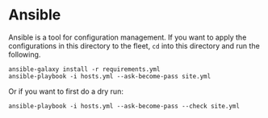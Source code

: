 # Ansible

Ansible is a tool for configuration management. If you want to apply the
configurations in this directory to the fleet, `cd` into this directory and run
the following.

```
ansible-galaxy install -r requirements.yml
ansible-playbook -i hosts.yml --ask-become-pass site.yml
```

Or if you want to first do a dry run:

```
ansible-playbook -i hosts.yml --ask-become-pass --check site.yml
```
